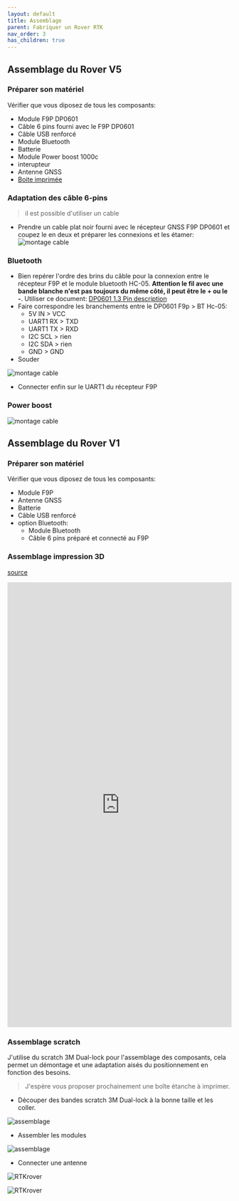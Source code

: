 ```yaml
---
layout: default
title: Assemblage
parent: Fabriquer un Rover RTK
nav_order: 3
has_children: true
---
```


## Assemblage du Rover V5

### Préparer son matériel

Vérifier que vous diposez de tous les composants:

* Module F9P DP0601
* Câble 6 pins fourni avec le F9P DP0601
* Câble USB renforcé
* Module Bluetooth
* Batterie
* Module Power boost 1000c
* interupteur
* Antenne GNSS
* [Boite imprimée](https://www.prusaprinters.org/fr/prints/78333-gnss-rtk-v5)

### Adaptation des câble 6-pins

> il est possible d'utiliser un cable 

* Prendre un cable plat noir fourni avec le récepteur GNSS F9P DP0601 et coupez le en deux et préparer les connexions et les étamer:
![montage cable](https://jancelin.github.io/docs-centipedeRTK/assets/images/montage_rover/cut_pin.jpg)

### Bluetooth

* Bien repérer l'ordre des brins du câble pour la  connexion entre le récepteur F9P et le module bluetooth HC-05. **Attention le fil avec une bande blanche n'est pas toujours du même côté, il peut être le + ou le -**. Utiliser ce document: [DP0601 1.3 Pin description](https://raw.githubusercontent.com/drotek/datasheets/master/DrotekDoc_0891B08A%20-%20DP0601%20GNSS%20RTK%20(F9P).pdf)
* Faire correspondre les branchements entre le DP0601 F9p > BT Hc-05:
   * 5V IN > VCC
   * UART1 RX > TXD
   * UART1 TX > RXD
   * I2C SCL > rien
   * I2C SDA > rien
   * GND  > GND
* Souder

![montage cable](https://jancelin.github.io/docs-centipedeRTK/assets/images/montage_rover/solder_hc05.jpg)

* Connecter enfin sur le UART1 du récepteur F9P

### Power boost

![montage cable](https://jancelin.github.io/docs-centipedeRTK/assets/images/montage_rover/solder_1000c.jpg)

## Assemblage du Rover V1

### Préparer son matériel

Vérifier que vous diposez de tous les composants:

* Module F9P
* Antenne GNSS
* Batterie
* Câble USB renforcé
* option Bluetooth:
    * Module Bluetooth
    * Câble 6 pins préparé et connecté au F9P

### Assemblage impression 3D

[source](https://www.prusaprinters.org/fr/prints/47974-gnss-rtk-f9p-drotek-bt-hc-05)

<iframe width="100%" height="1000" frameborder="0" style="border:0" src="https://www.prusaprinters.org/fr/prints/47974-gnss-rtk-f9p-drotek-bt-hc-05" allowfullscreen></iframe>

### Assemblage scratch

J'utilise du scratch 3M Dual-lock pour l'assemblage des composants, cela permet un démontage et une adaptation aisés du positionnement en fonction des besoins. 

>J'espère vous proposer prochainement une boîte étanche à imprimer.

* Découper des bandes scratch 3M Dual-lock à la bonne taille et les coller.

![assemblage](https://jancelin.github.io/docs-centipedeRTK/assets/images/montage_rover/assemblage1.jpg)

* Assembler les modules

![assemblage](https://jancelin.github.io/docs-centipedeRTK/assets/images/montage_rover/assemblage2.jpg)

* Connecter une antenne

![RTKrover](https://jancelin.github.io/docs-centipedeRTK/assets/images/montage_rover/rover_1.jpg)

![RTKrover](https://jancelin.github.io/docs-centipedeRTK/assets/images/montage_rover/rover_pied_2.jpg)

